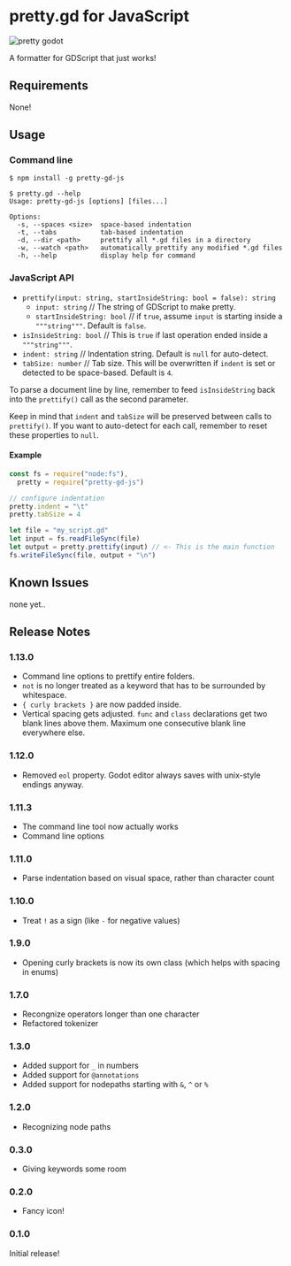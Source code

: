 # pretty.gd for JavaScript

![pretty godot](./images/pretty.png)

A formatter for GDScript that just works!

## Requirements

None!

## Usage

### Command line

```
$ npm install -g pretty-gd-js

$ pretty.gd --help
Usage: pretty-gd-js [options] [files...]

Options:
  -s, --spaces <size>  space-based indentation
  -t, --tabs           tab-based indentation
  -d, --dir <path>     prettify all *.gd files in a directory
  -w, --watch <path>   automatically prettify any modified *.gd files
  -h, --help           display help for command
```

### JavaScript API

  - `prettify(input: string, startInsideString: bool = false): string`
    - `input: string` // The string of GDScript to make pretty.
    - `startInsideString: bool` // if `true`, assume `input` is starting inside a `"""string"""`. Default is `false`.
  - `isInsideString: bool` // This is `true` if last operation ended inside a `"""string"""`.
  - `indent: string` // Indentation string. Default is `null` for auto-detect.
  - `tabSize: number` // Tab size. This will be overwritten if `indent` is set or detected to be space-based. Default is `4`.

To parse a document line by line, remember to feed `isInsideString` back into the `prettify()` call as the second parameter.

Keep in mind that `indent` and `tabSize` will be preserved between calls to `prettify()`.
If you want to auto-detect for each call, remember to reset these properties to `null`.

#### Example

```js
const fs = require("node:fs"),
  pretty = require("pretty-gd-js")

// configure indentation
pretty.indent = "\t"
pretty.tabSize = 4

let file = "my_script.gd"
let input = fs.readFileSync(file)
let output = pretty.prettify(input) // <- This is the main function
fs.writeFileSync(file, output + "\n")
```

## Known Issues

none yet..

## Release Notes

### 1.13.0

 - Command line options to prettify entire folders.
 - `not` is no longer treated as a keyword that has to be surrounded by whitespace.
 - `{ curly brackets }` are now padded inside.
 - Vertical spacing gets adjusted. `func` and `class` declarations get two blank lines above them. Maximum one consecutive blank line everywhere else.

### 1.12.0

 - Removed `eol` property. Godot editor always saves with unix-style endings anyway.

### 1.11.3

 - The command line tool now actually works
 - Command line options

### 1.11.0

 - Parse indentation based on visual space, rather than character count

### 1.10.0

 - Treat `!` as a sign (like `-` for negative values)

### 1.9.0

 - Opening curly brackets is now its own class (which helps with spacing in enums)

### 1.7.0

 - Recongnize operators longer than one character
 - Refactored tokenizer

### 1.3.0

 - Added support for `_` in numbers
 - Added support for `@annotations`
 - Added support for nodepaths starting with `&`, `^` or `%`

### 1.2.0

 - Recognizing node paths

### 0.3.0

 - Giving keywords some room

### 0.2.0

  - Fancy icon!

### 0.1.0

Initial release!
